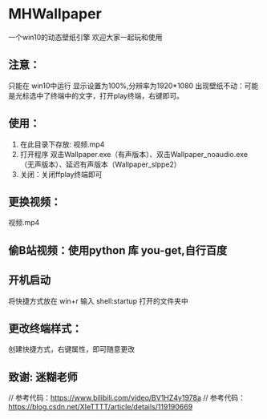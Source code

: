 # MHWallpaper
一个win10的动态壁纸引擎
欢迎大家一起玩和使用


## 注意：
只能在 win10中运行
显示设置为100%,分辨率为1920*1080
出现壁纸不动：可能是光标选中了终端中的文字，打开play终端，右键即可。


## 使用：
1. 在此目录下存放: 视频.mp4
2. 打开程序 双击Wallpaper.exe（有声版本）、双击Wallpaper_noaudio.exe（无声版本）、延迟有声版本（Wallpaper_slppe2）
3. 关闭：关闭ffplay终端即可

## 更换视频：
视频.mp4
## 偷B站视频：使用python 库 you-get,自行百度
## 开机启动
将快捷方式放在
win+r 输入 shell:startup 打开的文件夹中 

## 更改终端样式：
创建快捷方式，右键属性，即可随意更改


## 致谢: 迷糊老师
// 参考代码：https://www.bilibili.com/video/BV1HZ4y1978a
// 参考代码：https://blog.csdn.net/XIeTTTT/article/details/119190669

